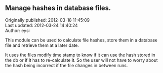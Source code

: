 ## Manage hashes in database files.  
Originally published: 2012-03-18 11:45:09  
Last updated: 2012-03-24 14:40:24  
Author: eysi   
  
This module can be used to calculate file hashes, store them in a database file
and retrieve them at a later date.

It uses the files modify time stamp to know if it can use the hash stored in
the db or if it has to re-calculate it. So the user will not have to worry
about the hash being incorrect if the file changes in between runs.
